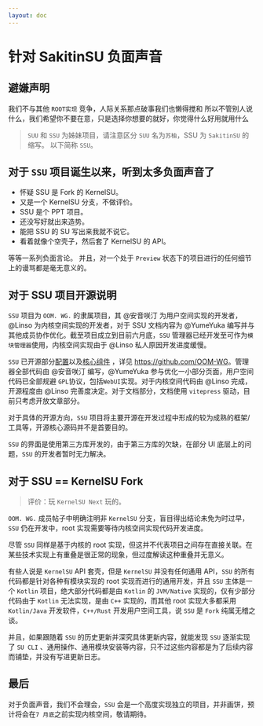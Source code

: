 ```yaml
---
layout: doc
---
```


# 针对 SakitinSU 负面声音

## 避嫌声明

我们不与其他 `ROOT实现` 竞争，人际关系那点破事我们也懒得搅和
所以不管别人说什么，我们希望你不要在意，只是选择你想要的就好，你觉得什么好用就用什么

> `SUU` 和 `SSU` 为姊妹项目，请注意区分 `SUU` 名为`苏柚`，SSU 为 `SakitinSU` 的缩写。
> 以下简称 `SSU`。

## 对于 `SSU` 项目诞生以来，听到太多负面声音了

- 怀疑 SSU 是 Fork 的 KernelSU。
- 又是一个 KernelSU 分支，不做评价。
- SSU 是个 PPT 项目。
- 还没写好就出来造势。
- 能把 SSU 的 SU 写出来我就不说它。
- 看着就像个空壳子，然后套了 KernelSU 的 API。

等等一系列负面言论。 并且，对一个处于 `Preview` 状态下的项目进行的任何细节上的谩骂都是毫无意义的。

## 对于 SSU 项目开源说明

`SSU` 项目为 `OOM. WG.` 的隶属项目，其 @安音咲汀 为用户空间实现的开发者，@Linso 为内核空间实现的开发者，对于 SSU 文档内容为
@YumeYuka 编写并与其他成员协作优化。截至项目成立到目前六月底，`SSU` 管理器已经开发至可作为`模块管理器`使用，内核空间实现由于
@Linso 私人原因开发进度缓慢。

`SSU` 已开源部分[配置](https://github.com/OOM-WG/SakitinSU)以及[核心组件](https://github.com/OOM-WG/WMLang)
，详见 <https://github.com/OOM-WG>。管理器全部代码由 @安音咲汀 编写，@YumeYuka 参与优化一小部分页面，用户空间代码已全部规避
`GPL`协议，包括`WebUI`实现。对于内核空间代码由 @Linso 完成，开源程度由 @Linso 完善度决定。对于文档部分，文档使用 `vitepress`
驱动，目前只考虑开放文章部分。

对于具体的开源方向，`SSU` 项目将主要开源在开发过程中形成的较为成熟的框架/工具等，开源核心源码并不是首要目的。

`SSU` 的界面是使用第三方库开发的，由于第三方库的欠缺，在部分 UI 底层上的问题，`SSU` 的开发者暂时无力解决。

## 对于 SSU == KernelSU Fork

> 评价：玩 `KernelSU Next` 玩的。

`OOM. WG.` 成员帖子中明确注明非 `KernelSU` 分支，盲目得出结论未免为时过早，`SSU` 仍在开发中，root 实现需要等待内核空间实现代码开发进度。

尽管 `SSU` 同样是基于内核的 root 实现，但这并不代表项目之间存在直接关联。在某些技术实现上有重叠是很正常的现象，但过度解读这种重叠并无意义。

有些人说是 `KernelSU` API 套壳，但是 `KernelSU` 并没有任何通用 API，`SSU` 的所有代码都是针对各种有模块实现的 root
实现而进行的通用开发，并且 `SSU` 主体是一个 `Kotlin` 项目，绝大部分代码都是由 `Kotlin` 的 `JVM/Native` 实现的，仅有少部分代码由于
`Kotlin` 无法实现，是由 `C++` 实现的，而其他 root 实现大多都采用 `Kotlin/Java` 开发软件，`C++/Rust` 开发用户空间工具，说
`SSU` 是 `Fork` 纯属无稽之谈。

并且，如果跟随着 `SSU` 的历史更新并深究具体更新内容，就能发现 `SSU` 逐渐实现了 `SU CLI`
、通用操作、通用模块安装等内容，只不过这些内容都是为了后续内容而铺垫，并没有写进更新日志。

## 最后

对于负面声音，我们不会理会，`SSU` 会是一个高度实现独立的项目，并非画饼，预计将会在`7 月底`之前实现内核空间，敬请期待。
